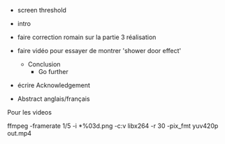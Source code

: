 
* screen threshold
* intro
* faire correction romain sur la partie 3 réalisation
* faire vidéo pour essayer de montrer 'shower door effect'
    * Conclusion
        * Go further

* écrire Acknowledgement
* Abstract anglais/français



Pour les videos


ffmpeg -framerate 1/5 -i *%03d.png -c:v libx264 -r 30 -pix_fmt yuv420p out.mp4
